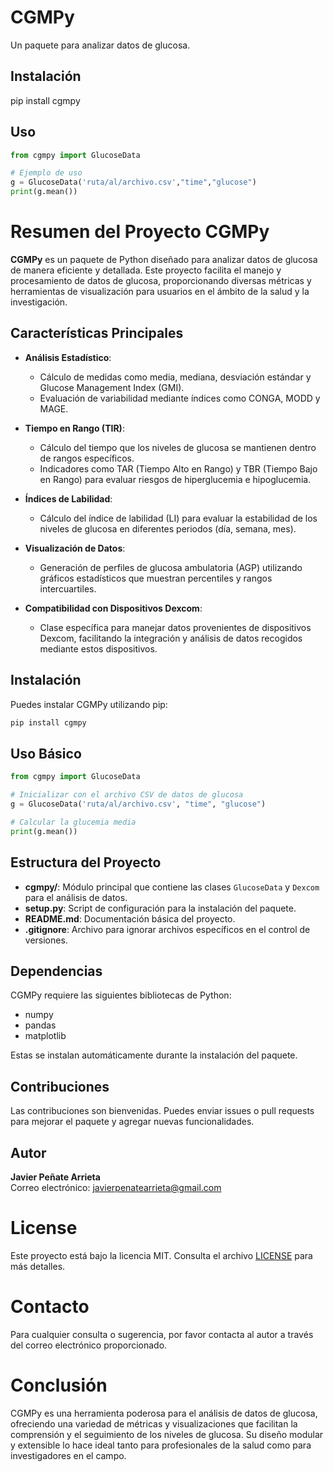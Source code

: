 # CGMPy

Un paquete para analizar datos de glucosa.

## Instalación

pip install cgmpy


## Uso

```python
from cgmpy import GlucoseData

# Ejemplo de uso
g = GlucoseData('ruta/al/archivo.csv',"time","glucose")
print(g.mean())

```

# Resumen del Proyecto CGMPy

**CGMPy** es un paquete de Python diseñado para analizar datos de glucosa de manera eficiente y detallada. Este proyecto facilita el manejo y procesamiento de datos de glucosa, proporcionando diversas métricas y herramientas de visualización para usuarios en el ámbito de la salud y la investigación.

## Características Principales

- **Análisis Estadístico**:
  - Cálculo de medidas como media, mediana, desviación estándar y Glucose Management Index (GMI).
  - Evaluación de variabilidad mediante índices como CONGA, MODD y MAGE.
  
- **Tiempo en Rango (TIR)**:
  - Cálculo del tiempo que los niveles de glucosa se mantienen dentro de rangos específicos.
  - Indicadores como TAR (Tiempo Alto en Rango) y TBR (Tiempo Bajo en Rango) para evaluar riesgos de hiperglucemia e hipoglucemia.

- **Índices de Labilidad**:
  - Cálculo del índice de labilidad (LI) para evaluar la estabilidad de los niveles de glucosa en diferentes periodos (día, semana, mes).

- **Visualización de Datos**:
  - Generación de perfiles de glucosa ambulatoria (AGP) utilizando gráficos estadísticos que muestran percentiles y rangos intercuartiles.

- **Compatibilidad con Dispositivos Dexcom**:
  - Clase específica para manejar datos provenientes de dispositivos Dexcom, facilitando la integración y análisis de datos recogidos mediante estos dispositivos.

## Instalación

Puedes instalar CGMPy utilizando pip:

```bash
pip install cgmpy
```

## Uso Básico

```python
from cgmpy import GlucoseData

# Inicializar con el archivo CSV de datos de glucosa
g = GlucoseData('ruta/al/archivo.csv', "time", "glucose")

# Calcular la glucemia media
print(g.mean())
```

## Estructura del Proyecto

- **cgmpy/**: Módulo principal que contiene las clases `GlucoseData` y `Dexcom` para el análisis de datos.
- **setup.py**: Script de configuración para la instalación del paquete.
- **README.md**: Documentación básica del proyecto.
- **.gitignore**: Archivo para ignorar archivos específicos en el control de versiones.

## Dependencias

CGMPy requiere las siguientes bibliotecas de Python:

- numpy
- pandas
- matplotlib

Estas se instalan automáticamente durante la instalación del paquete.

## Contribuciones

Las contribuciones son bienvenidas. Puedes enviar issues o pull requests para mejorar el paquete y agregar nuevas funcionalidades.

## Autor

**Javier Peñate Arrieta**  
Correo electrónico: [javierpenatearrieta@gmail.com](mailto:javierpenatearrieta@gmail.com)

# License

Este proyecto está bajo la licencia MIT. Consulta el archivo [LICENSE](LICENSE) para más detalles.

# Contacto

Para cualquier consulta o sugerencia, por favor contacta al autor a través del correo electrónico proporcionado.

# Conclusión

CGMPy es una herramienta poderosa para el análisis de datos de glucosa, ofreciendo una variedad de métricas y visualizaciones que facilitan la comprensión y el seguimiento de los niveles de glucosa. Su diseño modular y extensible lo hace ideal tanto para profesionales de la salud como para investigadores en el campo.
